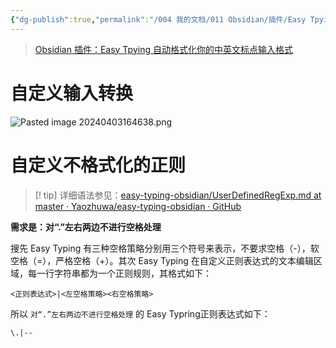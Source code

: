 ```yaml
---
{"dg-publish":true,"permalink":"/004 我的文档/011 Obsidian/插件/Easy Tpying/","dgPassFrontmatter":true,"created":"2024-04-03T16:45:10.363+08:00","updated":"2024-06-01T10:49:12.359+08:00"}
---
```


>[Obsidian 插件：Easy Tpying 自动格式化你的中英文标点输入格式](https://pkmer.cn/Pkmer-Docs/10-obsidian/obsidian社区插件/easy-typing-obsidian/)
# 自定义输入转换

![Pasted image 20240403164638.png](/img/user/$/$Sys999%20Attachment/Pasted%20image%2020240403164638.png)
# 自定义不格式化的正则

>[! tip] 详细语法参见：[easy-typing-obsidian/UserDefinedRegExp.md at master · Yaozhuwa/easy-typing-obsidian · GitHub](https://github.com/Yaozhuwa/easy-typing-obsidian/blob/master/UserDefinedRegExp.md)

**需求是：对“.”左右两边不进行空格处理**

搜先 Easy Typing 有三种空格策略分别用三个符号来表示，不要求空格（-），软空格（=），严格空格（+）。其次 Easy Typing 在自定义正则表达式的文本编辑区域，每一行字符串都为一个正则规则，其格式如下：
```
<正则表达式>|<左空格策略><右空格策略>
```

所以 `对“.”左右两边不进行空格处理` 的 Easy Typring正则表达式如下：
```
\.|--
```

